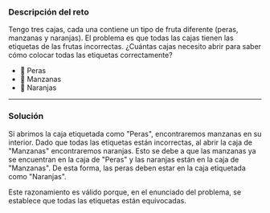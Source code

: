 ### Descripción del reto

Tengo tres cajas, cada una contiene un tipo de fruta diferente (peras, manzanas y naranjas). El problema es que todas las cajas tienen las etiquetas de las frutas incorrectas. ¿Cuántas cajas necesito abrir para saber cómo colocar todas las etiquetas correctamente?

- 🍐 Peras  
- 🍎 Manzanas  
- 🍊 Naranjas  

---

### Solución

Si abrimos la caja etiquetada como "Peras", encontraremos manzanas en su interior. Dado que todas las etiquetas están incorrectas, al abrir la caja de "Manzanas" encontraremos naranjas. Esto se debe a que las manzanas ya se encuentran en la caja de "Peras" y las naranjas están en la caja de "Manzanas". De esta forma, las peras deben estar en la caja etiquetada como "Naranjas". 

Este razonamiento es válido porque, en el enunciado del problema, se establece que todas las etiquetas están equivocadas.